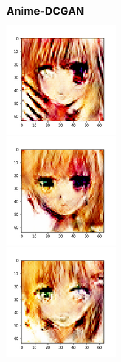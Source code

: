 # Anime-DCGAN
![Example 1](examples/10000.png)<!-- -->
![Example 2](examples/9236.png)<!-- -->
![Example 3](examples/9435.png)<!-- -->
